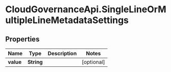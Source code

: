 # CloudGovernanceApi.SingleLineOrMultipleLineMetadataSettings

## Properties

Name | Type | Description | Notes
------------ | ------------- | ------------- | -------------
**value** | **String** |  | [optional] 


